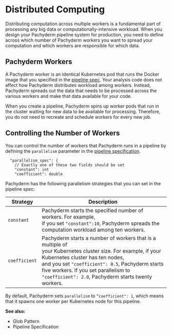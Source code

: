 # Distributed Computing

Distributing computation across multiple workers
is a fundamental part of processing any big data or
computationally-intensive workload. When you design your
Pachyderm pipeline system for production, you need to
define across which number of Pachyderm workers you want
to spread your computation and which workers are responsible
for which data.

## Pachyderm Workers

A Pachyderm worker is an identical Kubernetes pod that runs
the Docker image that you specified in the
[pipeline spec](../reference/pipeline_spec.html). Your analysis code
does not affect how Pachyderm distributes workload among workers.
Instead, Pachyderm spreads out the data that needs to be processed
across the various workers and make that data available for your code.

When you create a pipeline, Pachyderm spins up worker pods that run
in the cluster waiting for new data to be available
for processing. Therefore, you do not need to recreate and
schedule workers for every new job.

<!-- The following diagram shows how distributed computing works in
Pachyderm - TBA -->

## Controlling the Number of Workers

You can control the number of workers that Pachyderm runs in a
pipeline by defining the `parallelism` parameter in the
[pipeline specification](../reference/pipeline_spec.html).

```
  "parallelism_spec": {
    // Exactly one of these two fields should be set
    "constant": int
    "coefficient": double
```

Pachyderm has the following parallelism strategies that you
can set in the pipeline spec:

| Strategy       | Description        |
| -------------- | ------------------ |
| `constant`     | Pachyderm starts the specified number of workers. For example, <br> if you set `"constant":10`, Pachyderm spreads the computation workload among ten workers. |
| `coefficient`  | Pachyderm starts a number of workers that is a multiple of <br> your Kubernetes cluster size. For example, if your Kubernetes cluster has ten nodes, <br> and you set `"coefficient": 0.5`, Pachyderm starts five workers. If you set parallelism to `"coefficient": 2.0`, Pachyderm starts twenty workers. |

By default, Pachyderm sets `parallelism` to `“coefficient": 1`, which means
that it spawns one worker per Kubernetes node for this pipeline.

**See also:**

* Glob Pattern
* Pipeline Specification
